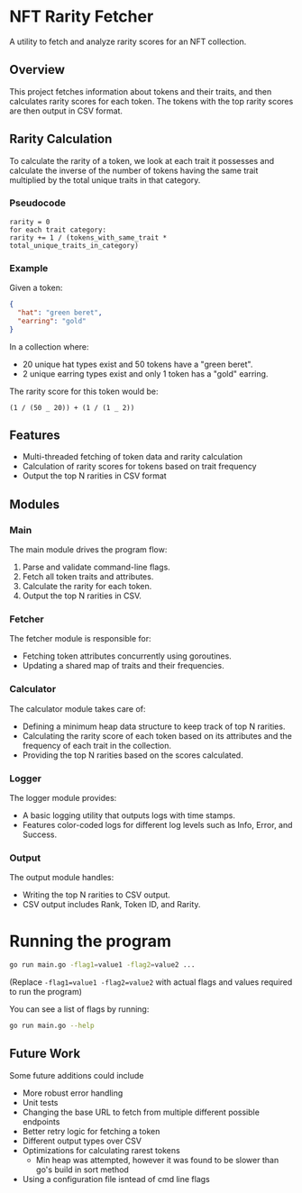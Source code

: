 # NFT Rarity Fetcher

A utility to fetch and analyze rarity scores for an NFT collection.

## Overview

This project fetches information about tokens and their traits, and then calculates rarity scores for each token. The tokens with the top rarity scores are then output in CSV format.

## Rarity Calculation

To calculate the rarity of a token, we look at each trait it possesses and calculate the inverse of the number of tokens having the same trait multiplied by the total unique traits in that category.

### Pseudocode

```
rarity = 0
for each trait category:
rarity += 1 / (tokens_with_same_trait * total_unique_traits_in_category)
```

### Example

Given a token:

```json
{
  "hat": "green beret",
  "earring": "gold"
}
```

In a collection where:

- 20 unique hat types exist and 50 tokens have a "green beret".
- 2 unique earring types exist and only 1 token has a "gold" earring.

The rarity score for this token would be:

`(1 / (50 _ 20)) + (1 / (1 _ 2))`

## Features

- Multi-threaded fetching of token data and rarity calculation
- Calculation of rarity scores for tokens based on trait frequency
- Output the top N rarities in CSV format

## Modules

### Main

The main module drives the program flow:

1. Parse and validate command-line flags.
2. Fetch all token traits and attributes.
3. Calculate the rarity for each token.
4. Output the top N rarities in CSV.

### Fetcher

The fetcher module is responsible for:

- Fetching token attributes concurrently using goroutines.
- Updating a shared map of traits and their frequencies.

### Calculator

The calculator module takes care of:

- Defining a minimum heap data structure to keep track of top N rarities.
- Calculating the rarity score of each token based on its attributes and the frequency of each trait in the collection.
- Providing the top N rarities based on the scores calculated.

### Logger

The logger module provides:

- A basic logging utility that outputs logs with time stamps.
- Features color-coded logs for different log levels such as Info, Error, and Success.

### Output

The output module handles:

- Writing the top N rarities to CSV output.
- CSV output includes Rank, Token ID, and Rarity.

# Running the program

```bash
go run main.go -flag1=value1 -flag2=value2 ...
```

(Replace `-flag1=value1 -flag2=value2` with actual flags and values required to run the program)

You can see a list of flags by running:

```bash
go run main.go --help
```

## Future Work

Some future additions could include

- More robust error handling
- Unit tests
- Changing the base URL to fetch from multiple different possible endpoints
- Better retry logic for fetching a token
- Different output types over CSV
- Optimizations for calculating rarest tokens
  - Min heap was attempted, however it was found to be slower than go's build in sort method
- Using a configuration file isntead of cmd line flags
